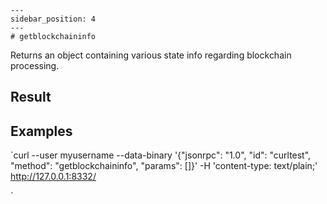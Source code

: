 
    ---
    sidebar_position: 4
    ---
    # getblockchaininfo

Returns an object containing various state info regarding blockchain processing.

## Result

## Examples

`curl --user myusername --data-binary '{"jsonrpc": "1.0", "id": "curltest", "method": "getblockchaininfo", "params": []}' -H 'content-type: text/plain;' http://127.0.0.1:8332/

`